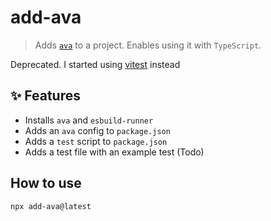# add-ava

> Adds [`ava`](https://github.com/avajs/ava) to a project. Enables using it with `TypeScript`.

Deprecated. I started using [vitest](https://github.com/vitest-dev/vitest) instead

## :sparkles: Features

- Installs `ava` and `esbuild-runner`
- Adds an `ava` config to `package.json`
- Adds a `test` script to `package.json`
- Adds a test file with an example test (Todo)

## How to use

```console
npx add-ava@latest
```
